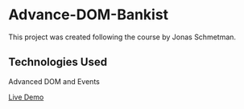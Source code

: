 # Advance-DOM-Bankist

This project was created following the course by Jonas Schmetman.
## Technologies Used

Advanced DOM and Events

[Live Demo](https://bankist-advancedom.netlify.app/)
